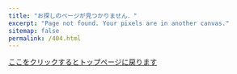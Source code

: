 ```yaml
---
title: "お探しのページが見つかりません．"
excerpt: "Page not found. Your pixels are in another canvas."
sitemap: false
permalink: /404.html
---
```

<a href="https://n-minami2014.github.io/bsc2019/">ここをクリックするとトップページに戻ります</a>
<!--
<script>
  var GOOG_FIXURL_LANG = 'jp;
  var GOOG_FIXURL_SITE = '{{ site.url }}'
</script>
<script src="https://linkhelp.clients.google.com/tbproxy/lh/wm/fixurl.js">
</script>
-->
